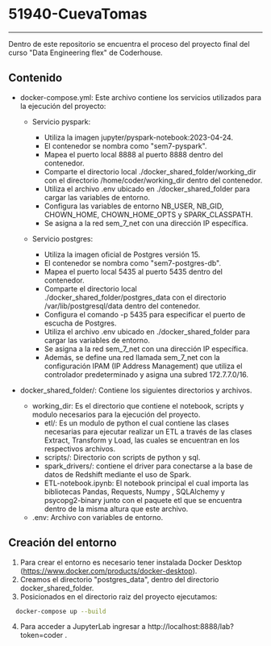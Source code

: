 ﻿# 51940-CuevaTomas
---
Dentro de este repositorio se encuentra el proceso del proyecto final del curso "Data Engineering flex" de Coderhouse.

## Contenido
* docker-compose.yml: Este archivo contiene los servicios utilizados para la ejecución del proyecto:
    * Servicio pyspark:
        * Utiliza la imagen jupyter/pyspark-notebook:2023-04-24.
        * El contenedor se nombra como "sem7-pyspark".
        * Mapea el puerto local 8888 al puerto 8888 dentro del contenedor.
        * Comparte el directorio local ./docker_shared_folder/working_dir con el directorio /home/coder/working_dir dentro del contenedor.
        * Utiliza el archivo .env ubicado en ./docker_shared_folder para cargar las variables de entorno.
        * Configura las variables de entorno NB_USER, NB_GID, CHOWN_HOME, CHOWN_HOME_OPTS y SPARK_CLASSPATH.
        * Se asigna a la red sem_7_net con una dirección IP específica.

    * Servicio postgres:
        * Utiliza la imagen oficial de Postgres versión 15.
        * El contenedor se nombra como "sem7-postgres-db".
        * Mapea el puerto local 5435 al puerto 5435 dentro del contenedor.
        * Comparte el directorio local ./docker_shared_folder/postgres_data con el directorio /var/lib/postgresql/data dentro del contenedor.
        * Configura el comando -p 5435 para especificar el puerto de escucha de Postgres.
        * Utiliza el archivo .env ubicado en ./docker_shared_folder para cargar las variables de entorno.
        * Se asigna a la red sem_7_net con una dirección IP específica.
        * Además, se define una red llamada sem_7_net con la configuración IPAM (IP Address Management) que utiliza el controlador predeterminado y asigna una subred 172.7.7.0/16.

* docker_shared_folder/: Contiene los siguientes directorios y archivos.
    * working_dir: Es el directorio que contiene el notebook, scripts y modulo necesarios para la ejecución del proyecto.
        * etl/: Es un modulo de python el cual contiene las clases necesarias para ejecutar realizar un ETL a través de las clases Extract, Transform y Load, las cuales se encuentran en los respectivos archivos.
        * scripts/: Directorio con scripts de python y sql.
        * spark_drivers/: contiene el driver para conectarse a la base de datos de Redshift mediante el uso de Spark.
        * ETL-notebook.ipynb: El notebook principal el cual importa las bibliotecas Pandas, Requests, Numpy , SQLAlchemy y psycopg2-binary junto con el paquete etl que se encuentra dentro de la misma altura que este archivo.
    * .env: Archivo con variables de entorno.

## Creación del entorno
1. Para crear el entorno es necesario tener instalada Docker Desktop (https://www.docker.com/products/docker-desktop).
2. Creamos el directorio "postgres_data", dentro del directorio docker_shared_folder.
3. Posicionados en el directorio raiz del proyecto ejecutamos:
```bash
  docker-compose up --build
```
4. Para acceder a JupyterLab ingresar a http://localhost:8888/lab?token=coder .


